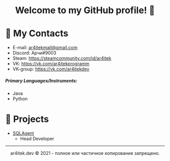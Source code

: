 <h1 align="center"> Welcome to my GitHub profile! 👋 </h1>

# 📖 My Contacts
- E-mail: ar4itekmail@gmail.com
- Discord: Арчи#9003
- Steam: https://steamcommunity.com/id/ar4itek
- VK: https://vk.com/ar4itekprogramm
- VK-group: https://vk.com/ar4itekdev

##### Primary Languages/Instruments:
- Java
- Python

# 💼 Projects
- [SQLAgent](https://github.com/ar4itekYT/sqlagent)
  - Head Developer

-----------------------------------------------------
<p align="center">
ar4itek.dev © 2021 - полное или частичное копирование запрещено.
</p>

